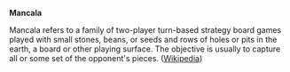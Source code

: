 **Mancala**

Mancala refers to a family of two-player turn-based strategy board games played with small stones, beans, or seeds and rows of holes or pits in the earth, a board or other playing surface. The objective is usually to capture all or some set of the opponent's pieces.
([Wikipedia](https://en.wikipedia.org/wiki/Mancala))

